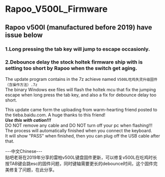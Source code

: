 # Rapoo_V500L_Firmware
## Rapoo v500l (manufactured before 2019) have issue below
### 1.Long pressing the tab key will jump to escape occasionly.
### 2.Debounce delay the stock holtek firmware ship with is setting too short by Rapoo when the switch get aging.

The update program contains in the 7z achieve named `V500L吃鸡失灵升级固件（含操作方法）.7z`  
The binary Windows exe files will flash the holtek mcu that fix the jumping escape when long press the tab key, 
and also a fix for debounce delay too short.

This update came form the uploading from warm-hearting friend posted to the tieba.baidu.com.
A huge thanks to this friend!  
___Use this with cation!!!___  
DO NOT remove any cable and DO NOT turn off your pc when flashing!!!  
The process will automatically finished when you connect the keyboard.  
It will show "PASS" when finished, then you can plug off the USB cable after that.  

---中文Chinese---  
贴吧老哥在2019年分享的雷柏v500L键盘固件更新，可以修复v500L在吃鸡时长按TAB键会跳esc的固件问题，同时键轴需要更长的debounce时间，这个固件完美修复了问题，在此分享。
